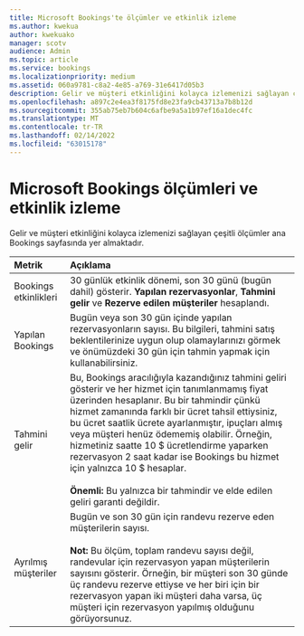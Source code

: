 ```yaml
---
title: Microsoft Bookings'te ölçümler ve etkinlik izleme
ms.author: kwekua
author: kwekuako
manager: scotv
audience: Admin
ms.topic: article
ms.service: bookings
ms.localizationpriority: medium
ms.assetid: 060a9781-c8a2-4e85-a769-31e6417d05b3
description: Gelir ve müşteri etkinliğini kolayca izlemenizi sağlayan çeşitli ölçümler ana Bookings sayfasında yer almaktadır.
ms.openlocfilehash: a897c2e4ea3f8175fd8e23fa9cb43713a7b8b12d
ms.sourcegitcommit: 355ab75eb7b604c6afbe9a5a1b97ef16a1dec4fc
ms.translationtype: MT
ms.contentlocale: tr-TR
ms.lasthandoff: 02/14/2022
ms.locfileid: "63015178"
---
```

# <a name="microsoft-bookings-metrics-and-activity-tracking"></a>Microsoft Bookings ölçümleri ve etkinlik izleme

Gelir ve müşteri etkinliğini kolayca izlemenizi sağlayan çeşitli ölçümler ana Bookings sayfasında yer almaktadır.

| Metrik | Açıklama |
|:---|:---|
| Bookings etkinlikleri | 30 günlük etkinlik dönemi, son 30 günü (bugün dahil) gösterir. **Yapılan rezervasyonlar**, **Tahmini gelir** ve **Rezerve edilen müşteriler** hesaplandı. |
| Yapılan Bookings | Bugün veya son 30 gün içinde yapılan rezervasyonların sayısı. Bu bilgileri, tahmini satış beklentilerinize uygun olup olamaylarınızı görmek ve önümüzdeki 30 gün için tahmin yapmak için kullanabilirsiniz. |
| Tahmini gelir | Bu, Bookings aracılığıyla kazandığınız tahmini geliri gösterir ve her hizmet için tanımlanmamış fiyat üzerinden hesaplanır. Bu bir tahmindir çünkü hizmet zamanında farklı bir ücret tahsil ettiysiniz, bu ücret saatlik ücrete ayarlanmıştır, ipuçları almış veya müşteri henüz ödememiş olabilir. Örneğin, hizmetiniz saatte 10 $ ücretlendirme yaparken rezervasyon 2 saat kadar ise Bookings bu hizmet için yalnızca 10 $ hesaplar.<br/><br/>**Önemli:** Bu yalnızca bir tahmindir ve elde edilen geliri garanti değildir. |
| Ayrılmış müşteriler | Bugün ve son 30 gün için randevu rezerve eden müşterilerin sayısı.<br/><br/>**Not:** Bu ölçüm, toplam randevu sayısı değil, randevular için rezervasyon yapan müşterilerin sayısını gösterir. Örneğin, bir müşteri son 30 günde üç randevu rezerve ettiyse ve her biri için bir rezervasyon yapan iki müşteri daha varsa, üç müşteri için rezervasyon yapılmış olduğunu görüyorsunuz. |
